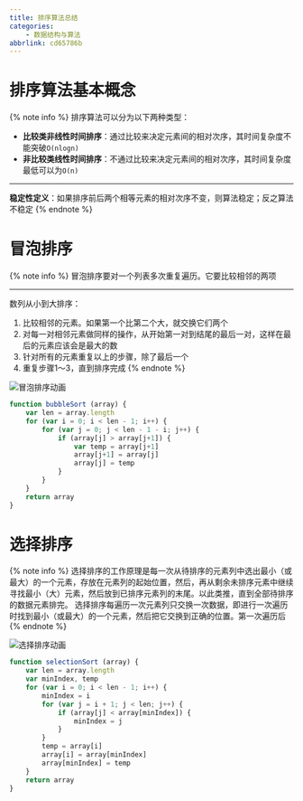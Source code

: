 ```yaml
---
title: 排序算法总结
categories:
    - 数据结构与算法
abbrlink: cd65786b
---
```


# 排序算法基本概念

{% note info %}
排序算法可以分为以下两种类型：
- **比较类非线性时间排序**：通过比较来决定元素间的相对次序，其时间复杂度不能突破`O(nlogn)`
- **非比较类线性时间排序**：不通过比较来决定元素间的相对次序，其时间复杂度最低可以为`O(n)`

---
**稳定性定义**：如果排序前后两个相等元素的相对次序不变，则算法稳定；反之算法不稳定
{% endnote %}

# 冒泡排序

{% note info %}
冒泡排序要对一个列表多次重复遍历。它要比较相邻的两项

---
数列从小到大排序：
1. 比较相邻的元素。如果第一个比第二个大，就交换它们两个
2. 对每一对相邻元素做同样的操作，从开始第一对到结尾的最后一对，这样在最后的元素应该会是最大的数
3. 针对所有的元素重复以上的步骤，除了最后一个
4. 重复步骤1～3，直到排序完成
{% endnote %}

![冒泡排序动画]()

```js
function bubbleSort (array) {
    var len = array.length
    for (var i = 0; i < len - 1; i++) {
        for (var j = 0; j < len - 1 - i; j++) {
            if (array[j] > array[j+1]) {
                var temp = array[j+1]
                array[j+1] = array[j]
                array[j] = temp
            }
        }
    }
    return array
}
```

# 选择排序

{% note info %}
选择排序的工作原理是每一次从待排序的元素列中选出最小（或最大）的一个元素，存放在元素列的起始位置，然后，再从剩余未排序元素中继续寻找最小（大）元素，然后放到已排序元素列的末尾。以此类推，直到全部待排序的数据元素排完。
选择排序每遍历一次元素列只交换一次数据，即进行一次遍历时找到最小（或最大）的一个元素，然后把它交换到正确的位置。第一次遍历后
{% endnote %}

![选择排序动画]()

```js
function selectionSort (array) {
    var len = array.length
    var minIndex, temp
    for (var i = 0; i < len - 1; i++) {
        minIndex = i
        for (var j = i + 1; j < len; j++) {
            if (array[j] < array[minIndex]) {
                minIndex = j
            }
        }
        temp = array[i]
        array[i] = array[minIndex]
        array[minIndex] = temp
    }
    return array
}
```

